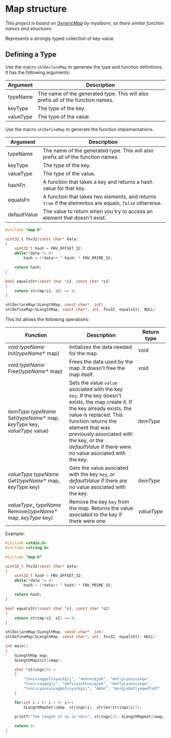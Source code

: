 # Map structure
_This project is based on [GenericMap](https://github.com/mystborn/GenericMap) by mystborn, so there similar function names and structures_

Represents a strongly typed collection of key-value.

## Defining a Type
Use the macro `shlDeclareMap` to generate the type and function definitions. It has the following arguments:

| Argument | Description |
| --- | --- |
| typeName | The name of the generated type. This will also prefix all of the function names. |
| keyType | The type of the key. |
| valueType | The type of the value. |

Use the macro `shlDefineMap` to generate the function implementations.

| Argument | Description |
| --- | --- |
| typeName | The name of the generated type. This will also prefix all of the function names. |
| keyType | The type of the key. |
| valueType | The type of the value. |
| hashFn | A function that takes a key and returns a hash value for that key. |
| equalsFn | A function that takes two elements, and returns `true` if the elementos are equals, `false` otherwise. |
| defaultValue | The value to return when you try to access an element that doesn't exist. |

```c
#include "map.h"

uint32_t fnv32(const char* data) 
{
    uint32_t hash = FNV_OFFSET_32;
    while(*data != 0)
        hash = (*data++ ^ hash) * FNV_PRIME_32;

    return hash;
}

bool equalsStr(const char *s1, const char *s2)
{
    return strcmp(s1, s2) == 0;
}

shlDeclareMap(SLengthMap, const char*, int)
shlDefineMap(SLengthMap, const char*, int, fnv32, equalsStr, NULL)
```

This list allows the following operations:

| Function | Description | Return type |
| --- | --- | --- |
| void _typeName_ Init(_typeName_* map) | Initializes the data needed for the map. | void |
| void _typeName_ Free(_typeName_* map) | Frees the data used by the map. It doesn't free the map itself. | void |
| _itemType_ _typeName_ Set(_typeName_* map, _keyType_ key, _valueType_ value) | Sets the value `value` asociated with the key `key`. If the key doesn't exists, the map create it. If the key already exists, the value is replaced. This function returns the element that was previously associated with the key, or the _defaultValue_ if there were no value asociated with the key. | _itemType_ |
| _valueType_ _typeName_ Get(_typeName_* map, _keyType_ key) | Gets the value asociated with the key `key`, or _defaultValue_ if there are no value asociated with the key. | _itemType_ |
| _valueType__ _typeName_ Remove(_typeName_* map, _keyType_ key) | Remove the key `key` from the map. Returns the value asociated to the key if there were one. | _valueType_ |

Example:
```c
#include <stdio.h>
#include <string.h>

#include "map.h"

uint32_t fnv32(const char* data) 
{
    uint32_t hash = FNV_OFFSET_32;
    while(*data != 0)
        hash = (*data++ ^ hash) * FNV_PRIME_32;

    return hash;
}

bool equalsStr(const char *s1, const char *s2)
{
    return strcmp(s1, s2) == 0;
}

shlDeclareMap(SLengthMap, const char*, int)
shlDefineMap(SLengthMap, const char*, int, fnv32, equalsStr, NULL)

int main()
{
    SLengthMap map;
    SLengthMapInit(&map);

    char *strings[9] = 
    { 
        "tvnccxxgqofssyaikgij", "dehnxzqjek", "mmtlycyoosuieqw",
        "tvnccxxgqogij", "defssyaikhnxzqjek", "mmtlycyoosuieqw",
        "tvncccyoosuixxgqofssyaikgij", "dehn", "mxzqjekmtlyeqwdfsdf"
    }

    for(int i = 0; i < 9; i++)
        SLengthMapSet(&map, strings[i], strlen(strings[i]));

    printf("The length of %s is %d\n", strings[2], SLengthMapGet(&map, strings[2]));
    
    return 0;
}
```